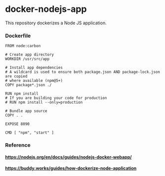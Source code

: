 # docker-nodejs-app
This repository dockerizes a Node JS application.

### Dockerfile
```
FROM node:carbon

# Create app directory
WORKDIR /usr/src/app

# Install app dependencies
# A wildcard is used to ensure both package.json AND package-lock.json are copied
# where available (npm@5+)
COPY package*.json ./

RUN npm install
# If you are building your code for production
# RUN npm install --only=production

# Bundle app source
COPY . .

EXPOSE 8090

CMD [ "npm", "start" ]
```

### Reference
#### https://nodejs.org/en/docs/guides/nodejs-docker-webapp/
#### https://buddy.works/guides/how-dockerize-node-application

